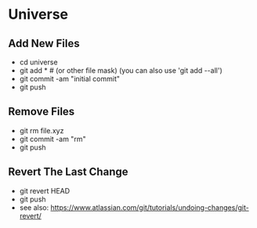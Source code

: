 # Universe

## Add New Files

- cd universe
- git add * # (or other file mask) (you can also use 'git add --all')
- git commit -am "initial commit"
- git push


## Remove Files

- git rm file.xyz
- git commit -am "rm"
- git push

## Revert The Last Change

- git revert HEAD
- git push
- see also: https://www.atlassian.com/git/tutorials/undoing-changes/git-revert/

